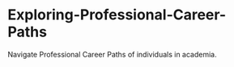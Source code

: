 Exploring-Professional-Career-Paths
===================================

Navigate Professional Career Paths of individuals in academia.
